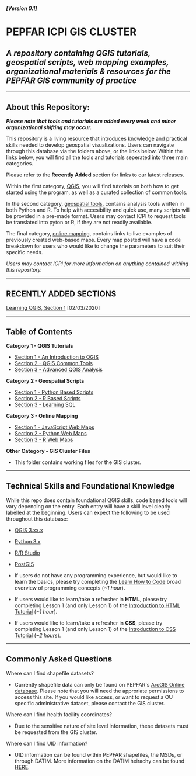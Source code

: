 <!-- [![DOI](https://zenodo.org/badge/288738217.svg)](https://zenodo.org/badge/latestdoi/288738217) -->
#### *[Version 0.1]*

# PEPFAR ICPI GIS CLUSTER

## _A repository containing **QGIS tutorials**, **geospatial scripts**, **web mapping examples**, organizational materials &amp; resources for the PEPFAR GIS community of practice_

---

## About this Repository:

***Please note that tools and tutorials are added every week and minor organizational shifting may occur.***

This repository is a living resource that introduces knowledge and practical skills needed to develop geospatial visualizations. Users can navigate through this database via the folders above, or the links below. Within the links below, you will find all the tools and tutorials seperated into three main categories.

Please refer to the **Recently Added** section for links to our latest releases.

Within the first category, [QGIS](/1_QGIS_Tutorials), you will find tutorials on both how to get started using the program, as well as a curated collection of common tools.

In the second category, [geospatial tools](/2_Geospatial_Scripts), contains analysis tools written in both Python and R. To help with accesibility and quick use, many scripts will be provided in a pre-made format. Users may contact ICPI to request tools be translated into pyton or R, if they are not readily available.

The final category, [online mapping](/3_Web_Mapping), contains links to live examples of previously created web-based maps. Every map posted will have a code breakdown for users who would like to change the parameters to suit their specific needs.

*Users may contact ICPI for more information on anything contained withing this repository.*

---

## **RECENTLY ADDED SECTIONS**

[Learning QGIS, Section 1](/1_QGIS_Tutorials/Section_1_QGIS_Basics) [02/03/2020]

---

## Table of Contents

**Category 1 - QGIS Tutorials**

- [Section 1 - An Introduction to QGIS](/1_QGIS_Tutorials/Section_1_QGIS_Basics)
- [Section 2 - QGIS Common Tools](/1_QGIS_Tutorials)
- [Section 3 - Advanced QGIS Analysis](/1_QGIS_Tutorials)

**Category 2 - Geospatial Scripts**

- [Section 1 - Python Based Scripts](/2_Geospatial_Scripts)
- [Section 2 - R Based Scripts](/2_Geospatial_Scripts)
- [Section 3 - Learning SQL](/2_Geospatial_Scripts)

**Category 3 - Online Mapping**

- [Section 1 - JavaScript Web Maps](/3_Web_Mapping)
- [Section 2 - Python Web Maps](/3_Web_Mapping)
- [Section 3 - R Web Maps](/3_Web_Mapping)

**Other Category - GIS Cluster Files**

- This folder contains working files for the GIS cluster.

---

## Technical Skills and Foundational Knowledge

While this repo does contain foundational QGIS skills, code based tools will vary depending on the entry. Each entry will have a skill level clearly labelled at the beginning. Users can expect the following to be used throughout this database:

- [QGIS 3.xx.x](https://www.qgis.org/en/site/)
- [Python 3.x](https://www.python.org/download/releases/3.0/)
- [R/R Studio](https://rstudio.com/)
- [PostGIS](https://postgis.net/)

- If users do not have any programming experience, but would like to learn the basics, please try completing the [Learn How to Code](https://www.codecademy.com/learn/learn-how-to-code) broad overview of programming concepts (*~1 hour*).

- If users would like to learn/take a refresher in **HTML**, please try completing Lesson 1 (and only Lesson 1) of the [Introduction to HTML Tutorial](https://www.codecademy.com/learn/learn-html) (*~1 hour*).

- If users would like to learn/take a refresher in **CSS**, please try completing Lesson 1 (and only Lesson 1) of the [Introduction to CSS Tutorial](https://www.codecademy.com/learn/learn-css) (*~2 hours*).

---

## Commonly Asked Questions

Where can I find shapefile datasets?

* Currently shapefile data can only be found on PEPFAR's [ArcGIS Online database](link). Please note that you will need the approriate permissions to access this site. If you would like access, or want to request a OU specific administrative dataset, please contact the GIS cluster.

Where can I find health facility coordinates?

* Due to the sensitive nature of site level information, these datasets must be requested from the GIS cluster.

Where can I find UID information?

* UID information can be found within PEPFAR shapefiles, the MSDs, or through DATIM. More information on the DATIM heirachy can be found [HERE](link).

<!-- ## How to Navigate this Repository.

This repo and its resources can be downloaded directly from Github for individual use. Each Chapter folder contains the chapter content, as well as any data and files referenced.

If you're an instructor using Canvas (or a similar LMS), and want to incorporate  book materials directly into a course site, additional steps are necessary.

1. Download the workbook.
2. Convert Markdown files to HTML
    1. Each chapter contains one Markdown file with chapter content. To view this information in Canvas, it needs to first be converted to HTML.
    2. Use our [HTML-to-MD]() tool to convert each Markdown file.
3. Upload HTML to Canvas page
    1. Create a new page in Canvas.
    2. In the top right of the editor, select "HTML Editor"'.
    3. Copy the selected HTML file into the page.
4. Repair image links
    1. Upload all Chapter images (stored in an "img" folder in each Chapter) to Canvas.
    2. Now, each image will have its own URL on your canvas site.
    3. Replace the relative image links in the HTML with your new uploaded image links. -->
